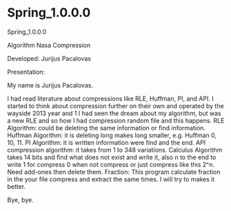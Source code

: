 # Spring_1.0.0.0
Spring_1.0.0.0

Algorithm Nasa Compression

Developed: Jurijus Pacalovas

Presentation:

My name is Jurijus Pacalovas.

I had read literature about compressions like RLE, Huffman, PI, and API. I started to think about compression further on their own and operated by the wayside 2013 year and 1 I had seen the dream about my algorithm, but was a new RLE and so how I had compression random file and this happens. RLE Algorithm: could be deleting the same information or find information. Huffman Algorithm: it is deleting long makes long smaller, e.g. Huffman 0, 10, 11. PI Algorithm: it is written information were find and the end. API compression algorithm: it takes from 1 to 348 variations. Calculus Algorithm takes 14 bits and find what does not exist and write it, also n to the end to write 1 for compress 0 when not compress or just compress like this 2^n. Need add-ones then delete them. Fraction: This program calculate fraction in the your file compress and extract the same times. I will try to makes it better.

Bye, bye.

